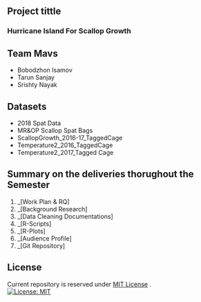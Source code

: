 ## Project tittle
### Hurricane Island For Scallop Growth

## Team Mavs
* Bobodzhon Isamov
* Tarun Sanjay
* Srishty Nayak

## Datasets
* 2018 Spat Data
* MR&OP Scallop Spat Bags
* ScallopGrowth_2016-17_TaggedCage
* Temperature2_2016_TaggedCage
* Temperature2_2017_Tagged Cage


## Summary on the deliveries thorughout the Semester 

1. _[Work Plan & RQ] 
2. _[Background Research]
3. _[Data Cleaning Documentations]  
4. _[R-Scripts]
5. _[R-Plots]
6. _[Audience Profile]
7. _[Git Repository]

## License
Current repository is reserved under
[MIT License](https://github.com/angular/angular.js/blob/master/LICENSE) .    
[![License: MIT](https://img.shields.io/badge/License-MIT-yellow.svg)](https://opensource.org/licenses/MIT)
